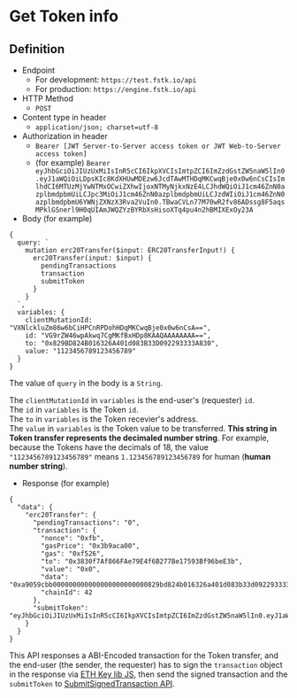 
# Get Token info

## Definition

 - Endpoint
   - For development: `https://test.fstk.io/api`
   - For production: `https://engine.fstk.io/api`
- HTTP Method
  - `POST`
- Content type in header
  - `application/json; charset=utf-8`
- Authorization in header
  - `Bearer [JWT Server-to-Server access token or JWT Web-to-Server access token]`
  - (for example) `Bearer eyJhbGciOiJIUzUxMiIsInR5cCI6IkpXVCIsImtpZCI6ImZzdGstZW5naW5lIn0.eyJ1aWQiOiLDpsKIc8KdXHUwMDEzw6JcdTAwMTHDqMKCwqBje0x0w6nCsCIsImlhdCI6MTUzMjYwNTMxOCwiZXhwIjoxNTMyNjkxNzE4LCJhdWQiOiJ1cm46ZnN0azplbmdpbmUiLCJpc3MiOiJ1cm46ZnN0azplbmdpbmUiLCJzdWIiOiJ1cm46ZnN0azplbmdpbmU6YWNjZXNzX3Rva2VuIn0.TBwaCVLn77M70wR2fv86ADssg8F5aqsMPklGSnerl9H0qUIAmJWQZYzBYRbXsHisoXTq4pu4n2hBMIXExOy23A`
- Body (for example)

```
{
  query: `
    mutation erc20Transfer($input: ERC20TransferInput!) {
      erc20Transfer(input: $input) {
        pendingTransactions
        transaction
        submitToken
      }
    }
  `,
  variables: {
    clientMutationId: "VXNlckluZm86w6bCiHPCnRPDohHDqMKCwqBje0x0w6nCsA==",
    id: "VG9rZW46wpAkwq7CgMKfBxHDp8KAAQAAAAAAAA==",
    to: "0x829BD824B016326A401d083B33D092293333A830",
    value: "1123456789123456789"
  }
}
```

The value of `query` in the body is a `String`.  

The `clientMutationId` in `variables` is the end-user's (requester) `id`.  
The `id` in `variables` is the Token `id`.  
The `to` in `variables` is the Token recevier's address.  
The `value` in `variables` is the Token value to be transferred. **This string in Token transfer represents the decimaled number string**. For example, because the Tokens have the decimals of 18, the value `"1123456789123456789"` means `1.123456789123456789` for human (**human number string**).

- Response (for example)

```
{
  "data": {
    "erc20Transfer": {
      "pendingTransactions": "0",
      "transaction": {
        "nonce": "0xfb",
        "gasPrice": "0x3b9aca00",
        "gas": "0xf526",
        "to": "0x3830f7Af866FAe79E4f6B277Be17593Bf96beE3b",
        "value": "0x0",
        "data": "0xa9059cbb000000000000000000000000829bd824b016326a401d083b33d092293333a8300000000000000000000000000000000000000000000000000f9751ff54345f15",
        "chainId": 42
      },
      "submitToken": "eyJhbGciOiJIUzUxMiIsInR5cCI6IkpXVCIsImtpZCI6ImZzdGstZW5naW5lIn0.eyJ1aWQiOiLDpsKIc8KdXHUwMDEzw6JcdTAwMTHDqMKCwqBje0x0w6nCsCIsImFjdGlvbiI6ImVyYzIwVHJhbnNmZXIiLCJkYXRhIjoicVFXY3V3QUFBQUFBQUFBQUFBQUFBSUtiMkNTd0ZqSnFRQjBJT3pQUWtpa3pNNmd3QUFBQUFBQUFBQUFBQUFBQUFBQUFBQUFBQUFBQUFBQUFENWRSLzFRMFh4VT0iLCJpYXQiOjE1MzQ2OTMwNzIsImV4cCI6MTUzNDY5MzY3MiwiYXVkIjoidXJuOmZzdGs6ZW5naW5lIiwiaXNzIjoidXJuOmZzdGs6ZW5naW5lIiwic3ViIjoidXJuOmZzdGs6ZW5naW5lOnN1Ym1pdF90b2tlbiJ9.nGItBL3I7HLifsa3HZUIyPnX7NiH9YTgx2OcaZtfTV5xEUbJDpDQ0DJIWKgKl5M7f29guC7428iFPkyDTKFVXQ"
    }
  }
}
```

This API responses a ABI-Encoded transaction for the Token transfer, and the end-user (the sender, the requester) has to sign the `transaction` object in the response via [ETH Key lib JS](https://github.com/funderstoken/eth-key-lib-js), then send the signed transaction and the `submitToken` to [SubmitSignedTransaction API](https://github.com/funderstoken/module-api/tree/master/SubmitSignedTransaction).

